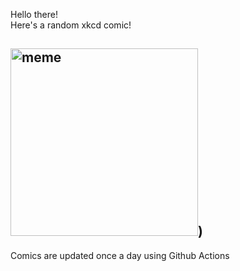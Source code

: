 Hello there! <br>Here's a random xkcd comic!<br>
## <img src="https://imgs.xkcd.com/comics/tattoo_ideas.png" alt="meme" width="300"/>)<br>
Comics are updated once a day using Github Actions